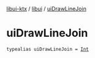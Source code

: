 [libui-ktx](../index.md) / [libui](index.md) / [uiDrawLineJoin](./ui-draw-line-join.md)

# uiDrawLineJoin

`typealias uiDrawLineJoin = `[`Int`](https://kotlinlang.org/api/latest/jvm/stdlib/kotlin/-int/index.html)